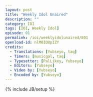 ```yaml
---
layout: post
title: "Weekly Idol Unaired"
description: ""
category: IOI
tags: [IOI, Weekly Idol]
episode: 01
permalink: /ioi/weeklyidolunaired/E01
openload-id: nlM0IQUpIZY
credits:
  - Translations: [Yubseyo, taq]
  - Timers: [musicgal, taq]
  - Typesetter: [PalLikey, Yubseyo]
  - Editors: [Yubseyo]
  - Video by: [Yubseyo]
  - Encoded by: [Yubseyo]
---
```

{% include JB/setup %}
